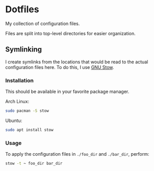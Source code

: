 # Dotfiles

My collection of configuration files.

Files are split into top-level directories for easier organization.

## Symlinking

I create symlinks from the locations that would be read to the actual configuration files here. To do this, I use [GNU Stow](https://www.gnu.org/software/stow/).

### Installation

This should be available in your favorite package manager.

Arch Linux:

```bash
sudo pacman -S stow
```

Ubuntu:

```bash
sudo apt install stow
```

### Usage

To apply the configuration files in `./foo_dir` and `./bar_dir`, perform:

```bash
stow -t ~ foo_dir bar_dir
```
